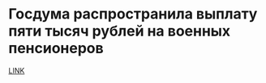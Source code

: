 # Госдума распространила выплату пяти тысяч рублей на военных пенсионеров



[LINK](https://varlamov.ru/2063100.html)